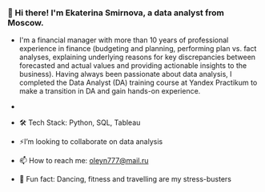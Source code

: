 ### 👋 Hi there! I'm Ekaterina Smirnova, a data analyst from Moscow.

- I'm a financial manager with more than 10 years of professional experience in finance (budgeting and planning, performing plan vs. fact analyses, explaining underlying reasons for key discrepancies between forecasted and actual values and providing actionable insights to the business). Having always been passionate about data analysis, I completed the Data Analyst (DA) training course at Yandex Practikum to make a transition in DA and gain hands-on experience. 
- 
- 🛠 Tech Stack: Python, SQL, Tableau
- ⚡I’m looking to collaborate on data analysis

- 📫 How to reach me: oleyn777@mail.ru
- 👀 Fun fact: Dancing, fitness and travelling are my stress-busters


